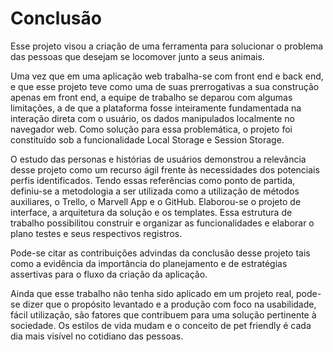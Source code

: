 # Conclusão

<p>Esse projeto visou a criação de uma ferramenta para solucionar o problema das pessoas que desejam se locomover junto a seus animais.</p> 
<p>Uma vez que em uma aplicação web trabalha-se com front end e back end, e que esse projeto teve como uma de suas prerrogativas a sua construção apenas em front end, a equipe de trabalho se deparou com algumas limitações, a de que a plataforma fosse inteiramente fundamentada na interação direta com o usuário, os dados manipulados localmente no navegador web. Como solução para essa problemática, o projeto foi constituído sob a funcionalidade Local Storage e Session Storage.</p>
<p>O estudo das personas e histórias de usuários demonstrou a relevância desse projeto como um recurso ágil frente às necessidades dos potenciais perfis identificados. Tendo essas referências como ponto de partida, definiu-se a metodologia a ser utilizada como a utilização de métodos auxiliares, o Trello, o Marvell App e o GitHub. Elaborou-se o projeto de interface, a arquitetura da solução e os templates. Essa estrutura de trabalho possibilitou construir e organizar as funcionalidades e elaborar o plano testes e seus respectivos registros. </p>
<p>Pode-se citar as contribuições advindas da conclusão desse projeto tais como a evidência da importância do planejamento e de estratégias assertivas para o fluxo da criação da aplicação. </p>
<p>Ainda que esse trabalho não tenha sido aplicado em um projeto real, pode-se dizer que o propósito levantado e a produção com foco na usabilidade, fácil utilização, são fatores que contribuem para uma solução pertinente à sociedade. Os estilos de vida mudam e o conceito de pet friendly é cada dia mais visível no cotidiano das pessoas.</p>
